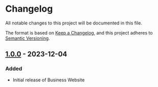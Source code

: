 # Changelog

All notable changes to this project will be documented in this file.

The format is based on [Keep a Changelog](https://keepachangelog.com/en/1.1.0/),
and this project adheres to [Semantic Versioning](https://semver.org/spec/v2.0.0.html).

## [1.0.0] - 2023-12-04

### Added

- Initial release of Business Website

[1.0.0]: https://github.com/scottgriv/Business-Website/releases/tag/v1.0.0
